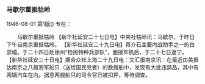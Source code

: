 ### 马歇尔重抵牯岭

1946-08-01
第1版()
专栏：

　　马歇尔重抵牯岭
    【新华社延安二十七日电】中央社牯岭讯：马歇尔，于昨日下午自南京重抵牯岭。
    【新华社延安二十九日电】蒋介石主要内战助手之一的白崇禧，于二十四日赴徐州“检阅特种兵部队”，面授军机后，于二十七日返宁。
    【新华社延安三十日电】据合众社上海二十九日电：文汇报南京讯：在最近由美抵达南京之八艘海军船只（送给国民党者）的数艘船中，发现有大批违禁品，其中有两辆汽车在内。据息两艘船只的司令官已被扣押，等待调查。
